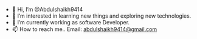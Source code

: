 - 👋 Hi, I’m @Abdulshaikh9414
- 👀 I’m interested in learning new things and exploring new technologies.
- 🌱 I’m currently working as software Developer.
- 📫 How to reach me..
      Email: abdulshaikh9414@gmail.com

<!---
Abdulshaikh9414/Abdulshaikh9414 is a ✨ special ✨ repository because its `README.md` (this file) appears on your GitHub profile.
You can click the Preview link to take a look at your changes.
--->
